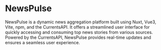 # NewsPulse
NewsPulse is a dynamic news aggregation platform built using Nuxt, Vue3, Vite, npm, and the CurrentsAPI. It offers a streamlined user interface for quickly accessing and consuming top news stories from various sources. Powered by the CurrentsAPI, NewsPulse provides real-time updates and ensures a seamless user experience.
